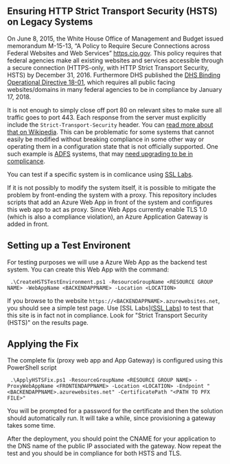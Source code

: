 Ensuring HTTP Strict Transport Security (HSTS) on Legacy Systems
-----------------------------------------------------------------

On June 8, 2015, the White House Office of Management and Budget issued memorandum M-15-13, “A Policy to Require Secure Connections across Federal Websites and Web Services” [https.cio.gov](https://https.cio.gov). This policy requires that federal agencies make all existing websites and services accessible through a secure connection (HTTPS-only, with HTTP Strict Transport Security, HSTS) by December 31, 2016. Furthermore DHS published the [DHS Binding Operational Directive 18-01](https://cyber.dhs.gov/), which requires all public facing websites/domains in many federal agencies to be in compliance by January 17, 2018.

It is not enough to simply close off port 80 on relevant sites to make sure all traffic goes to port 443. Each response from the server must explicitly include the `Strict-Transport-Security` header. You can [read more about that on Wikipedia](https://en.wikipedia.org/wiki/HTTP_Strict_Transport_Security). This can be problematic for some systems that cannot easily be modified without breaking compliance in some other way or operating them in a configuration state that is not officially supported. One such example is [ADFS](https://en.wikipedia.org/wiki/Active_Directory_Federation_Services) systems, that may [need upgrading to be in complicance](https://docs.microsoft.com/en-us/windows-server/identity/ad-fs/overview/ad-fs-faq).

You can test if a specific system is in comlicance using [SSL Labs](https://www.ssllabs.com/).

If it is not possibly to modify the system itself, it is possible to mitigate the problem by front-ending the system with a proxy. This repository includes scripts that add an Azure Web App in front of the system and configures this web app to act as proxy. Since Web Apps currently enable TLS 1.0 (which is also a compliance violation), an Azure Application Gateway is added in front. 

Setting up a Test Environent
----------------------------

For testing purposes we will use a Azure Web App as the backend test system. You can create this Web App with the command:

```
 .\CreateHSTSTestEnvironment.ps1 -ResourceGroupName <RESOURCE GROUP NAME> -WebAppName <BACKENDAPPNAME> -Location <LOCATION> 
 ```

If you browse to the website `https://<BACKENDAPPNAME>.azurewebsites.net`, you should see a simple test page. Use [SSL Labs]([SSL Labs](https://www.ssllabs.com/)) to test that this site is in fact not in compliance. Look for "Strict Transport Security (HSTS)" on the results page. 

Applying the Fix
----------------

The complete fix (proxy web app and App Gateway) is configured using this PowerShell script

```
 .\ApplyHSTSFix.ps1 -ResourceGroupName <RESOURCE GROUP NAME> -ProxyWebAppName <FRONTENDAPPNAME> -Location <LOCATION> -Endpoint "<BACKENDAPPNAME>.azurewebsites.net" -CertificatePath "<PATH TO PFX FILE>"
 ```

 You will be prompted for a password for the certificate and then the solution should automatically run. It will take a while, since provisioning a gateway takes some time. 

 After the deployment, you should point the CNAME for your application to the DNS name of the public IP associated with the gateway. Now repeat the test and you should be in compliance for both HSTS and TLS.